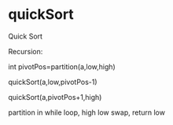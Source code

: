 # quickSort
Quick Sort

Recursion:

int pivotPos=partition(a,low,high)

quickSort(a,low,pivotPos-1) 

quickSort(a,pivotPos+1,high)

partition in while loop, high low swap, return low
